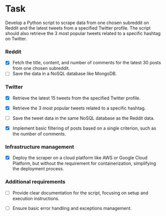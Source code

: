 # Task
Develop a Python script to scrape data from one chosen subreddit on Reddit and the latest tweets from a specified Twitter profile. The script should also retrieve the 3 most popular tweets related to a specific hashtag on Twitter.

### Reddit
- [x] Fetch the title, content, and number of comments for the latest 30 posts from one chosen subreddit.
- [ ] Save the data in a NoSQL database like MongoDB.

### Twitter
- [x] Retrieve the latest 15 tweets from the specified Twitter profile.
- [x] Retrieve the 3 most popular tweets related to a specific hashtag.
- [ ] Save the tweet data in the same NoSQL database as the Reddit data.


- [x] Implement basic filtering of posts based on a single criterion, such as the number of comments.

### Infrastructure management

- [x] Deploy the scraper on a cloud platform like AWS or Google Cloud Platform, but without the requirement for containerization, simplifying the deployment process.

### Additional requirements

- [ ] Provide clear documentation for the script, focusing on setup and execution instructions.
- [ ] Ensure basic error handling and exceptions management.






